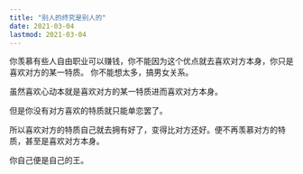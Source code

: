 ```yaml
---
title: "别人的终究是别人的"
date: 2021-03-04
lastmod: 2021-03-04
---
```


你羡慕有些人自由职业可以赚钱，你不能因为这个优点就去喜欢对方本身，你只是喜欢对方的某一特质。
你不能想太多，搞男女关系。

虽然喜欢心动本就是喜欢对方的某一特质进而喜欢对方本身。

但是你没有对方喜欢的特质就只能单恋罢了。

所以喜欢对方的特质自己就去拥有好了，变得比对方还好。便不再羡慕对方的特质，甚至是喜欢对方本身。

你自己便是自己的王。

